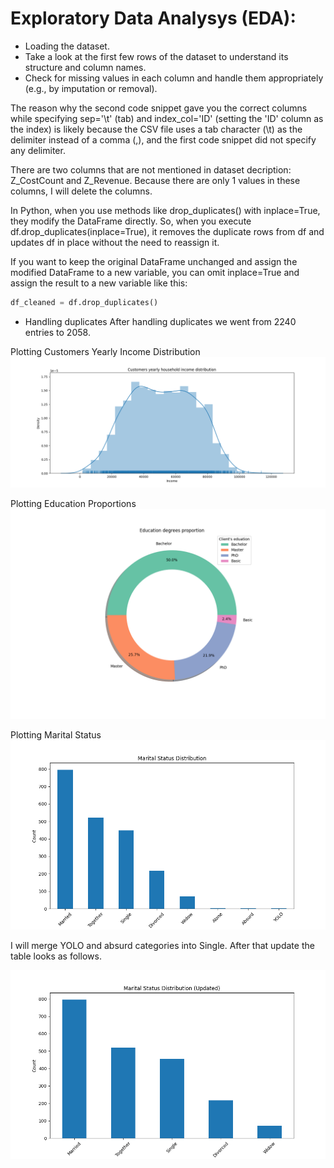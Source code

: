 # Exploratory Data Analysys (EDA):

* Loading the dataset. 
* Take a look at the first few rows of the dataset to understand its structure and column names.
* Check for missing values in each column and handle them appropriately (e.g., by imputation or removal). 

The reason why the second code snippet gave you the correct columns while specifying sep='\t' (tab) and index_col='ID' (setting the 'ID' column as the index) is likely because the CSV file uses a tab character (\t) as the delimiter instead of a comma (,), and the first code snippet did not specify any delimiter.

There are two columns that are not mentioned in dataset decription: Z_CostCount and Z_Revenue. Because there are only 1 values in these columns, I will delete the columns.

In Python, when you use methods like drop_duplicates() with inplace=True, they modify the DataFrame directly. So, when you execute df.drop_duplicates(inplace=True), it removes the duplicate rows from df and updates df in place without the need to reassign it.

If you want to keep the original DataFrame unchanged and assign the modified DataFrame to a new variable, you can omit inplace=True and assign the result to a new variable like this:

```python
df_cleaned = df.drop_duplicates()
```

* Handling duplicates
After handling duplicates we went from 2240 entries to 2058.

Plotting Customers Yearly Income Distribution
![Customers Yearly Income Distribution](customers_yearly_income_distribution.png)

Plotting Education Proportions
![Education Proportions](education_proportions.png)

Plotting Marital Status
![Marital Status](marital_status.png)

I will merge YOLO and absurd categories into Single. After that update the table looks as follows.

![Marital Status Updated](marital_status_updated.png)




